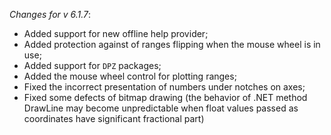 _Changes for v 6.1.7_:
- Added support for new offline help provider;
- Added protection against of ranges flipping when the mouse wheel is in use;
- Added support for `DPZ` packages;
- Added the mouse wheel control for plotting ranges;
- Fixed the incorrect presentation of numbers under notches on axes;
- Fixed some defects of bitmap drawing (the behavior of .NET method DrawLine may become unpredictable when float values passed as coordinates have significant fractional part)
